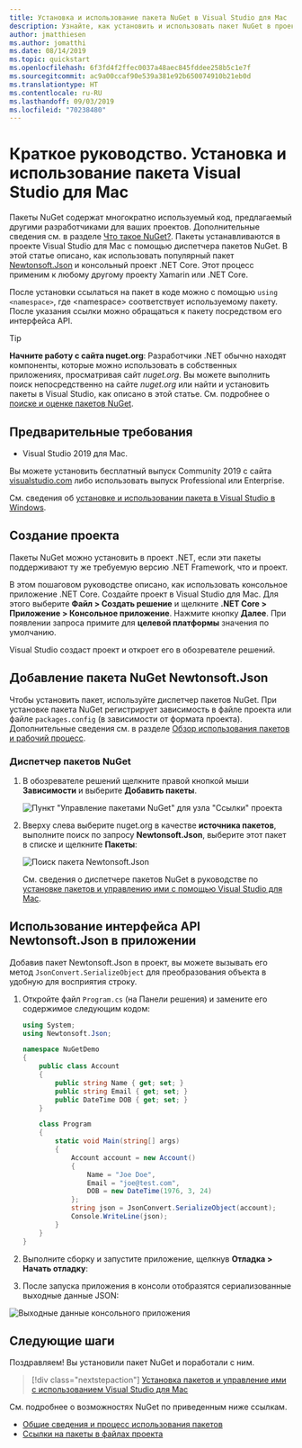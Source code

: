 ```yaml
---
title: Установка и использование пакета NuGet в Visual Studio для Mac
description: Узнайте, как установить и использовать пакет NuGet в проекте Visual Studio для Mac.
author: jmatthiesen
ms.author: jomatthi
ms.date: 08/14/2019
ms.topic: quickstart
ms.openlocfilehash: 6f3fd4f2ffec0037a48aec845fddee258b5c1e7f
ms.sourcegitcommit: ac9a00ccaf90e539a381e92b650074910b21eb0d
ms.translationtype: HT
ms.contentlocale: ru-RU
ms.lasthandoff: 09/03/2019
ms.locfileid: "70238480"
---
```

# <a name="quickstart-install-and-use-a-package-in-visual-studio-for-mac"></a>Краткое руководство. Установка и использование пакета Visual Studio для Mac

Пакеты NuGet содержат многократно используемый код, предлагаемый другими разработчиками для ваших проектов. Дополнительные сведения см. в разделе [Что такое NuGet?](../What-is-NuGet.md). Пакеты устанавливаются в проекте Visual Studio для Mac с помощью диспетчера пакетов NuGet. В этой статье описано, как использовать популярный пакет [Newtonsoft.Json](https://www.nuget.org/packages/Newtonsoft.Json/) и консольный проект .NET Core. Этот процесс применим к любому другому проекту Xamarin или .NET Core.

После установки ссылаться на пакет в коде можно с помощью `using <namespace>`, где \<namespace\> соответствует используемому пакету. После указания ссылки можно обращаться к пакету посредством его интерфейса API.

> [!Tip]
> **Начните работу с сайта nuget.org**: Разработчики .NET обычно находят компоненты, которые можно использовать в собственных приложениях, просматривая сайт *nuget.org*. Вы можете выполнить поиск непосредственно на сайте *nuget.org* или найти и установить пакеты в Visual Studio, как описано в этой статье. См. подробнее о [поиске и оценке пакетов NuGet](../consume-packages/finding-and-choosing-packages.md).

## <a name="prerequisites"></a>Предварительные требования

- Visual Studio 2019 для Mac.

Вы можете установить бесплатный выпуск Community 2019 с сайта [visualstudio.com](https://www.visualstudio.com/) либо использовать выпуск Professional или Enterprise.

См. сведения об [установке и использовании пакета в Visual Studio в Windows](install-and-use-a-package-in-visual-studio.md).

## <a name="create-a-project"></a>Создание проекта

Пакеты NuGet можно установить в проект .NET, если эти пакеты поддерживают ту же требуемую версию .NET Framework, что и проект.

В этом пошаговом руководстве описано, как использовать консольное приложение .NET Core. Создайте проект в Visual Studio для Mac. Для этого выберите **Файл > Создать решение** и щелкните **.NET Core > Приложение > Консольное приложение**. Нажмите кнопку **Далее**. При появлении запроса примите для **целевой платформы** значения по умолчанию.

Visual Studio создаст проект и откроет его в обозревателе решений.

## <a name="add-the-newtonsoftjson-nuget-package"></a>Добавление пакета NuGet Newtonsoft.Json

Чтобы установить пакет, используйте диспетчер пакетов NuGet. При установке пакета NuGet регистрирует зависимость в файле проекта или файле `packages.config` (в зависимости от формата проекта). Дополнительные сведения см. в разделе [Обзор использования пакетов и рабочий процесс](../consume-packages/Overview-and-Workflow.md).

### <a name="nuget-package-manager"></a>Диспетчер пакетов NuGet

1. В обозревателе решений щелкните правой кнопкой мыши **Зависимости** и выберите **Добавить пакеты**.

    ![Пункт "Управление пакетами NuGet" для узла "Ссылки" проекта](media/QS_Use_Mac-02-ManageNuGetPackages.png)

1. Вверху слева выберите nuget.org в качестве **источника пакетов**, выполните поиск по запросу **Newtonsoft.Json**, выберите этот пакет в списке и щелкните **Пакеты**:

    ![Поиск пакета Newtonsoft.Json](media/QS_Use_Mac-03-NewtonsoftJson.png)

    См. сведения о диспетчере пакетов NuGet в руководстве по [установке пакетов и управлению ими с помощью Visual Studio для Mac](../consume-packages/install-use-packages-visual-studio.md).

## <a name="use-the-newtonsoftjson-api-in-the-app"></a>Использование интерфейса API Newtonsoft.Json в приложении

Добавив пакет Newtonsoft.Json в проект, вы можете вызывать его метод `JsonConvert.SerializeObject` для преобразования объекта в удобную для восприятия строку.

1. Откройте файл `Program.cs` (на Панели решения) и замените его содержимое следующим кодом:

    ```cs
    using System;
    using Newtonsoft.Json;

    namespace NuGetDemo
    {
        public class Account
        {
            public string Name { get; set; }
            public string Email { get; set; }
            public DateTime DOB { get; set; }
        }
    
        class Program
        {
            static void Main(string[] args)
            {
                Account account = new Account()
                {
                    Name = "Joe Doe",
                    Email = "joe@test.com",
                    DOB = new DateTime(1976, 3, 24)
                };
                string json = JsonConvert.SerializeObject(account);
                Console.WriteLine(json);
            }
        }
    }
    ```

1. Выполните сборку и запустите приложение, щелкнув **Отладка > Начать отладку**:

1. После запуска приложения в консоли отобразятся сериализованные выходные данные JSON:

  ![Выходные данные консольного приложения](media/QS_Use_Mac-06-AppStart.png)

## <a name="next-steps"></a>Следующие шаги
Поздравляем! Вы установили пакет NuGet и поработали с ним.

> [!div class="nextstepaction"]
> [Установка пакетов и управление ими с использованием Visual Studio для Mac](/visualstudio/mac/nuget-walkthrough?toc=/nuget/toc.json)

См. подробнее о возможностях NuGet по приведенным ниже ссылкам.

- [Общие сведения и процесс использования пакетов](../consume-packages/overview-and-workflow.md)
- [Ссылки на пакеты в файлах проекта](../consume-packages/package-references-in-project-files.md)
